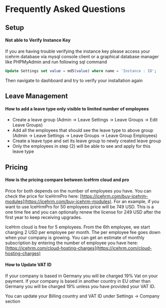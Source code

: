 # Frequently Asked Questions

## Setup

#### Not able to Verify Instance Key

If you are having trouble verifying the instance key please access your icehrm database via mysql console client or a graphical 
database manager like PHPMyAdmin and run following sql command
```sql
Update Settings set value = md5(value) where name = 'Instance : ID';
```

Then navigate to dashboard and try to verify your installation again

## Leave Management

#### How to add a leave type only visible to limited number of employees

- Create a leave group (Admin -> Leave Settings -> Leave Groups -> Edit Leave Groups)
- Add all the employees that should see the leave type to above group (Admin -> Leave Settings -> Leave Groups -> Leave Group Employees)
- Create a leave type and set its leave group to newly created leave group
- Only the employees in step (2) will be able to see and apply for this leave type

## Pricing

#### How is the pricing compare between IceHrm cloud and pro

Price for both depends on the number of employees you have. You can check the price for IceHrmPro here: [https://icehrm.com/buy-icehrm-modules](https://icehrm.com/buy-icehrm-modules). For an example, if you want to use IceHrmPro for 50 employees price will be 749 USD. This is a one time fee and you can optionally renew the license for 249 USD after the first year to keep receiving upgrades.

IceHrm cloud is free for 5 employees. From the 6th employee, we start charging 2 USD per employee per month. The per employee fee goes down when your company is growing. You can get an estimate of monthly subscription by entering the number of employee you have here: [https://icehrm.com/cloud-hosting-charges](https://icehrm.com/cloud-hosting-charges)


#### How to Update VAT ID

If your company is based in Germany you will be charged 19% Vat on your payment.
If your company is based in another country in EU other than Germany you will be charged 19% unless you have provided your VAT ID.

You can update your Billing country and VAT ID under Settings -> Company section

